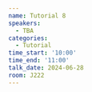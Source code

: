 ```yaml
---
name: Tutorial 8
speakers:
  - TBA
categories:
  - Tutorial
time_start: '10:00'
time_end: '11:00'
talk_date: 2024-06-28
room: J222
---
```

